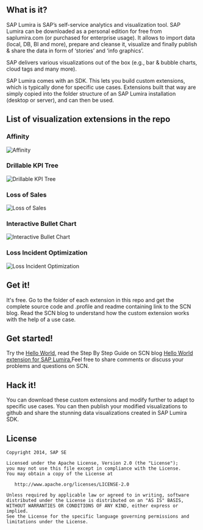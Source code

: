 What is it?
-----------

SAP Lumira is SAP’s self-service analytics and visualization tool. SAP Lumira can
be downloaded as a personal edition for free from saplumira.com (or purchased
for enterprise usage). It allows to import data (local, DB, BI and more),
prepare and cleanse it, visualize and finally publish & share the data in
form of ‘stories’ and ‘info graphics’.

SAP delivers various visualizations out of the box (e.g., bar & bubble charts,
cloud tags and many more). 

SAP Lumira comes with an SDK. This lets you build custom extensions, which is
typically done for specific use cases. Extensions built that way are simply
copied into the folder structure of an SAP Lumira installation (desktop or
server), and can then be used.


List of visualization extensions in the repo
-----------

### Affinity
![Affinity](https://github.com/SAP/lumira-extension-viz/blob/master/Affinity/affinity.gif)

### Drillable KPI Tree
![Drillable KPI Tree](https://github.com/SAP/lumira-extension-viz/blob/master/Drillable_KPI_Tree/kpi_tree.PNG)

### Loss of Sales
![Loss of Sales](https://github.com/SAP/lumira-extension-viz/blob/master/Loss_of_Sales/LossOfSales.PNG)

### Interactive Bullet Chart
![Interactive Bullet Chart](https://github.com/SAP/lumira-extension-viz/blob/master/Interactive_Bullet_Chart/InteractiveBulletChart.gif)

### Loss Incident Optimization
![Loss Incident Optimization](https://github.com/SAP/lumira-extension-viz/blob/master/Loss_Incident_Optimization/LossIncidentOptimization.PNG)


Get it!
-----------
It's free. Go to the folder of each extension in this repo and get the complete source code and .profile
and readme containing link to the SCN blog. Read the SCN blog to understand how the
custom extension works with the help of a use case.

Get started!
-----------

Try the [Hello World](https://github.com/SAP/lumira-extension-viz/tree/master/HelloWorld), read the Step By Step Guide on SCN blog [Hello World extension for SAP Lumira.](http://scn.sap.com/community/lumira/blog/2013/12/19/hello-world-extension-for-sap-lumira)Feel
free to share comments or discuss your problems and questions on SCN.

Hack it!
-----------

You can download these custom extensions and modify further to adapt to specific use cases. You can then publish your
modified visualizations to github and share the stunning data visualizations created in SAP Lumira SDK.


License
-----------


    Copyright 2014, SAP SE

    Licensed under the Apache License, Version 2.0 (the "License");
    you may not use this file except in compliance with the License.
    You may obtain a copy of the License at

       http://www.apache.org/licenses/LICENSE-2.0

    Unless required by applicable law or agreed to in writing, software
    distributed under the License is distributed on an "AS IS" BASIS,
    WITHOUT WARRANTIES OR CONDITIONS OF ANY KIND, either express or implied.
    See the License for the specific language governing permissions and
    limitations under the License.

 [1]: https://github.com/SAP/httpaccess-dae-lumira
